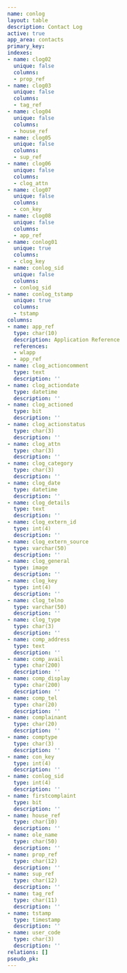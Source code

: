 ```yaml
---
name: conlog
layout: table
description: Contact Log
active: true
app_area: contacts
primary_key: 
indexes:
- name: clog02
  unique: false
  columns:
  - prop_ref
- name: clog03
  unique: false
  columns:
  - tag_ref
- name: clog04
  unique: false
  columns:
  - house_ref
- name: clog05
  unique: false
  columns:
  - sup_ref
- name: clog06
  unique: false
  columns:
  - clog_attn
- name: clog07
  unique: false
  columns:
  - con_key
- name: clog08
  unique: false
  columns:
  - app_ref
- name: conlog01
  unique: true
  columns:
  - clog_key
- name: conlog_sid
  unique: false
  columns:
  - conlog_sid
- name: conlog_tstamp
  unique: true
  columns:
  - tstamp
columns:
- name: app_ref
  type: char(10)
  description: Application Reference
  references:
  - wlapp
  - app_ref
- name: clog_actioncomment
  type: text
  description: ''
- name: clog_actiondate
  type: datetime
  description: ''
- name: clog_actioned
  type: bit
  description: ''
- name: clog_actionstatus
  type: char(3)
  description: ''
- name: clog_attn
  type: char(3)
  description: ''
- name: clog_category
  type: char(3)
  description: ''
- name: clog_date
  type: datetime
  description: ''
- name: clog_details
  type: text
  description: ''
- name: clog_extern_id
  type: int(4)
  description: ''
- name: clog_extern_source
  type: varchar(50)
  description: ''
- name: clog_general
  type: image
  description: ''
- name: clog_key
  type: int(4)
  description: ''
- name: clog_telno
  type: varchar(50)
  description: ''
- name: clog_type
  type: char(3)
  description: ''
- name: comp_address
  type: text
  description: ''
- name: comp_avail
  type: char(200)
  description: ''
- name: comp_display
  type: char(200)
  description: ''
- name: comp_tel
  type: char(20)
  description: ''
- name: complainant
  type: char(20)
  description: ''
- name: comptype
  type: char(3)
  description: ''
- name: con_key
  type: int(4)
  description: ''
- name: conlog_sid
  type: int(4)
  description: ''
- name: firstcomplaint
  type: bit
  description: ''
- name: house_ref
  type: char(10)
  description: ''
- name: ole_name
  type: char(50)
  description: ''
- name: prop_ref
  type: char(12)
  description: ''
- name: sup_ref
  type: char(12)
  description: ''
- name: tag_ref
  type: char(11)
  description: ''
- name: tstamp
  type: timestamp
  description: ''
- name: user_code
  type: char(3)
  description: ''
relations: []
pseudo_pk: 
---
```


